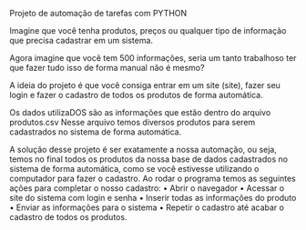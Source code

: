 Projeto de automação de tarefas com PYTHON

Imagine que você tenha produtos, preços ou
qualquer tipo de informação que precisa cadastrar em um sistema.

Agora imagine que você tem 500 informações, seria um tanto
trabalhoso ter que fazer tudo isso de forma manual não é mesmo?

A ideia do projeto é que você consiga entrar em um site (site), fazer seu login
e fazer o cadastro de todos os produtos de forma automática.

Os dados utilizaDOS são as informações que estão dentro do arquivo produtos.csv
Nesse arquivo temos diversos produtos para serem cadastrados no sistema de forma automática.

A solução desse projeto é ser exatamente a nossa automação, ou seja, temos no final todos os produtos da nossa base de
dados cadastrados no sistema de forma automática, como se você estivesse utilizando o computador para fazer o cadastro.
Ao rodar o programa temos as seguintes ações para completar o nosso cadastro:
• Abrir o navegador
• Acessar o site do sistema com login e senha
• Inserir todas as informações do produto
• Enviar as informações para o sistema
• Repetir o cadastro até acabar o cadastro de todos os produtos.
